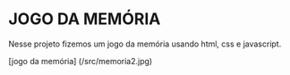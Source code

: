 # JOGO DA MEMÓRIA

Nesse projeto fizemos um jogo da memória usando html, css e javascript.

[jogo da memória] (/src/memoria2.jpg)
